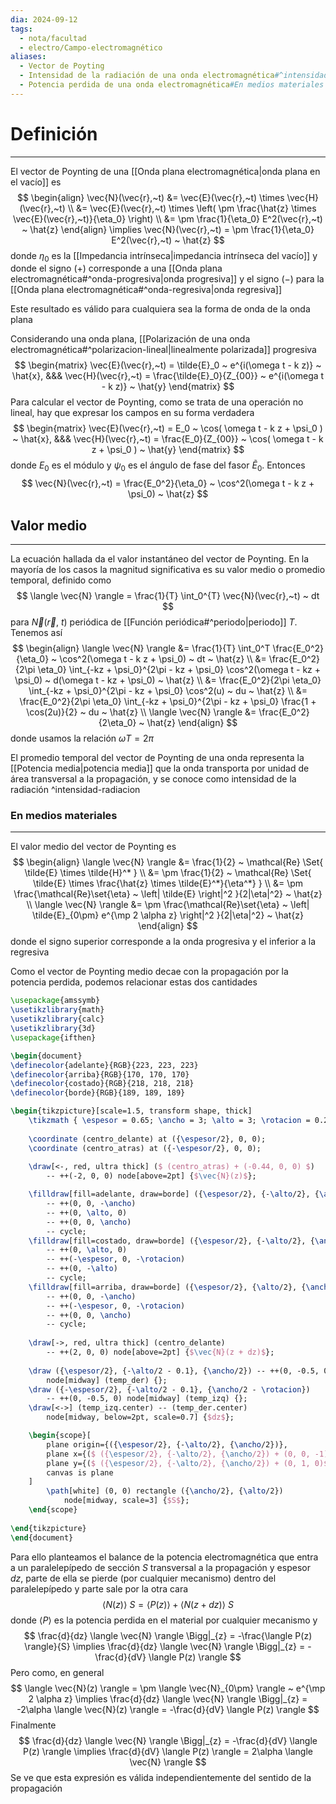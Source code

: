 ```yaml
---
dia: 2024-09-12
tags:
  - nota/facultad
  - electro/Campo-electromagnético
aliases:
  - Vector de Poyting
  - Intensidad de la radiación de una onda electromagnética#^intensidad-radiacion
  - Potencia perdida de una onda electromagnética#En medios materiales
---
```

# Definición
---
El vector de Poynting de una [[Onda plana electromagnética|onda plana en el vacío]] es $$ \begin{align} 
    \vec{N}(\vec{r},~t) &= \vec{E}(\vec{r},~t) \times \vec{H}(\vec{r},~t) \\
     &= \vec{E}(\vec{r},~t) \times \left( \pm \frac{\hat{z} \times \vec{E}(\vec{r},~t)}{\eta_0} \right) \\
     &= \pm \frac{1}{\eta_0} E^2(\vec{r},~t) ~ \hat{z}
\end{align} \implies \vec{N}(\vec{r},~t) = \pm \frac{1}{\eta_0} E^2(\vec{r},~t) ~ \hat{z} $$ donde $\eta_0$ es la [[Impedancia intrínseca|impedancia intrínseca del vacío]] y donde el signo $(+)$ corresponde a una [[Onda plana electromagnética#^onda-progresiva|onda progresiva]] y el signo $(-)$ para la [[Onda plana electromagnética#^onda-regresiva|onda regresiva]]

Este resultado es válido para cualquiera sea la forma de onda de la onda plana

Considerando una onda plana, [[Polarización de una onda electromagnética#^polarizacion-lineal|linealmente polarizada]] progresiva $$ \begin{matrix}
    \vec{E}(\vec{r},~t) = \tilde{E}_0 ~ e^{i(\omega t - k z)} ~ \hat{x}, &&& 
    \vec{H}(\vec{r},~t) = \frac{\tilde{E}_0}{Z_{00}} ~ e^{i(\omega t - k z)} ~ \hat{y}    
\end{matrix} $$
Para calcular el vector de Poynting, como se trata de una operación no lineal, hay que expresar los campos en su forma verdadera $$ \begin{matrix}
    \vec{E}(\vec{r},~t) = E_0 ~ \cos( \omega t - k z + \psi_0 ) ~ \hat{x}, &&& 
    \vec{H}(\vec{r},~t) = \frac{E_0}{Z_{00}} ~ \cos( \omega t - k z + \psi_0 ) ~ \hat{y}
\end{matrix} $$ donde $E_0$ es el módulo y $\psi_0$ es el ángulo de fase del fasor $\tilde{E}_0$. Entonces $$ \vec{N}(\vec{r},~t) = \frac{E_0^2}{\eta_0} ~ \cos^2(\omega t - k z + \psi_0) ~ \hat{z} $$
## Valor medio
---
La ecuación hallada da el valor instantáneo del vector de Poynting. En la mayoría de los casos la magnitud significativa es su valor medio o promedio temporal, definido como $$ \langle \vec{N} \rangle = \frac{1}{T} \int_0^{T} \vec{N}(\vec{r},~t) ~ dt $$ para $\vec{N}(\vec{r},~t)$ periódica de [[Función periódica#^periodo|periodo]] $T$. Tenemos así $$ \begin{align} 
    \langle \vec{N} \rangle &= \frac{1}{T} \int_0^T \frac{E_0^2}{\eta_0} ~ \cos^2(\omega t - k z + \psi_0) ~ dt ~ \hat{z} \\
     &= \frac{E_0^2}{2\pi \eta_0} \int_{-kz + \psi_0}^{2\pi - kz + \psi_0} \cos^2(\omega t - kz + \psi_0) ~ d(\omega t - kz + \psi_0) ~ \hat{z} \\
     &= \frac{E_0^2}{2\pi \eta_0} \int_{-kz + \psi_0}^{2\pi - kz + \psi_0} \cos^2(u) ~ du ~ \hat{z} \\
     &= \frac{E_0^2}{2\pi \eta_0} \int_{-kz + \psi_0}^{2\pi - kz + \psi_0} \frac{1 + \cos(2u)}{2} ~ du ~ \hat{z} \\
    \langle \vec{N} \rangle &= \frac{E_0^2}{2\eta_0} ~ \hat{z}
\end{align} $$ donde usamos la relación $\omega T = 2\pi$

El promedio temporal del vector de Poynting de una onda representa la [[Potencia media|potencia media]] que la onda transporta por unidad de área transversal a la propagación, y se conoce como intensidad de la radiación ^intensidad-radiacion

### En medios materiales
---
El valor medio del vector de Poynting es $$ \begin{align} 
    \langle \vec{N} \rangle &= \frac{1}{2} ~ \mathcal{Re} \Set{ \tilde{E} \times \tilde{H}^* } \\
     &= \pm \frac{1}{2} ~ \mathcal{Re} \Set{ \tilde{E} \times \frac{\hat{z} \times \tilde{E}^*}{\eta^*} } \\
     &= \pm \frac{\mathcal{Re}\set{\eta} ~ \left| \tilde{E} \right|^2 }{2|\eta|^2} ~ \hat{z} \\
    \langle \vec{N} \rangle &= \pm \frac{\mathcal{Re}\set{\eta} ~ \left| \tilde{E}_{0\pm}  e^{\mp 2 \alpha z} \right|^2 }{2|\eta|^2} ~ \hat{z}
\end{align} $$ donde el signo superior corresponde a la onda progresiva y el inferior a la regresiva

Como el vector de Poynting medio decae con la propagación por la potencia perdida, podemos relacionar estas dos cantidades

```tikz
\usepackage{amssymb}
\usetikzlibrary{math}
\usetikzlibrary{calc}
\usetikzlibrary{3d}
\usepackage{ifthen}

\begin{document} 
\definecolor{adelante}{RGB}{223, 223, 223}
\definecolor{arriba}{RGB}{170, 170, 170}
\definecolor{costado}{RGB}{218, 218, 218}
\definecolor{borde}{RGB}{189, 189, 189}

\begin{tikzpicture}[scale=1.5, transform shape, thick]
    \tikzmath { \espesor = 0.65; \ancho = 3; \alto = 3; \rotacion = 0.25; }
    
    \coordinate (centro_delante) at ({\espesor/2}, 0, 0);
    \coordinate (centro_atras) at ({-\espesor/2}, 0, 0);
    
    \draw[<-, red, ultra thick] ($ (centro_atras) + (-0.44, 0, 0) $) 
        -- ++(-2, 0, 0) node[above=2pt] {$\vec{N}(z)$};

    \filldraw[fill=adelante, draw=borde] ({\espesor/2}, {-\alto/2}, {\ancho/2}) 
        -- ++(0, 0, -\ancho)
        -- ++(0, \alto, 0)
        -- ++(0, 0, \ancho)
        -- cycle;
    \filldraw[fill=costado, draw=borde] ({\espesor/2}, {-\alto/2}, {\ancho/2}) 
        -- ++(0, \alto, 0)
        -- ++(-\espesor, 0, -\rotacion)
        -- ++(0, -\alto)
        -- cycle;
    \filldraw[fill=arriba, draw=borde] ({\espesor/2}, {\alto/2}, {\ancho/2}) 
        -- ++(0, 0, -\ancho)
        -- ++(-\espesor, 0, -\rotacion)
        -- ++(0, 0, \ancho)
        -- cycle;
    
    \draw[->, red, ultra thick] (centro_delante) 
        -- ++(2, 0, 0) node[above=2pt] {$\vec{N}(z + dz)$};
        
    \draw ({\espesor/2}, {-\alto/2 - 0.1}, {\ancho/2}) -- ++(0, -0.5, 0)
        node[midway] (temp_der) {};
    \draw ({-\espesor/2}, {-\alto/2 - 0.1}, {\ancho/2 - \rotacion}) 
        -- ++(0, -0.5, 0) node[midway] (temp_izq) {};
    \draw[<->] (temp_izq.center) -- (temp_der.center)
        node[midway, below=2pt, scale=0.7] {$dz$};

    \begin{scope}[
        plane origin={({\espesor/2}, {-\alto/2}, {\ancho/2})},
        plane x={($ ({\espesor/2}, {-\alto/2}, {\ancho/2}) + (0, 0, -1)$)},
        plane y={($ ({\espesor/2}, {-\alto/2}, {\ancho/2}) + (0, 1, 0)$)},
        canvas is plane
    ]
        \path[white] (0, 0) rectangle ({\ancho/2}, {\alto/2})
            node[midway, scale=3] {$S$};
    \end{scope}
    
\end{tikzpicture}
\end{document}
```

Para ello planteamos el balance de la potencia electromagnética que entra a un paralelepípedo de sección $S$ transversal a la propagación y espesor $dz$, parte de ella se pierde (por cualquier mecanismo) dentro del paralelepípedo y parte sale por la otra cara $$ \langle N(z) \rangle ~ S = \langle P(z) \rangle + \langle N(z + dz) \rangle ~ S $$ donde $\langle P \rangle$ es la potencia perdida en el material por cualquier mecanismo y $$ \frac{d}{dz} \langle \vec{N} \rangle \Bigg|_{z} = -\frac{\langle P(z) \rangle}{S} \implies  \frac{d}{dz} \langle \vec{N} \rangle \Bigg|_{z} = -\frac{d}{dV} \langle P(z) \rangle $$
Pero como, en general $$ \langle \vec{N}(z) \rangle = \pm \langle \vec{N}_{0\pm} \rangle ~ e^{\mp 2 \alpha z} \implies \frac{d}{dz} \langle \vec{N} \rangle \Bigg|_{z} = -2\alpha \langle \vec{N}(z) \rangle =  -\frac{d}{dV} \langle P(z) \rangle $$
Finalmente $$ \frac{d}{dz} \langle \vec{N} \rangle \Bigg|_{z} = -\frac{d}{dV} \langle P(z) \rangle \implies \frac{d}{dV} \langle P(z) \rangle = 2\alpha \langle \vec{N} \rangle $$
Se ve que esta expresión es válida independientemente del sentido de la propagación